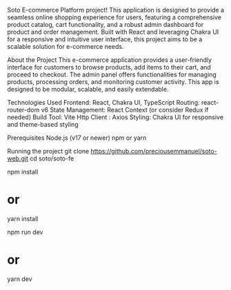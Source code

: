 Soto E-commerce Platform project! This application is designed to provide a seamless online shopping experience for users, featuring a comprehensive product catalog, cart functionality, and a robust admin dashboard for product and order management. Built with React and leveraging Chakra UI for a responsive and intuitive user interface, this project aims to be a scalable solution for e-commerce needs.


About the Project
This e-commerce application provides a user-friendly interface for customers to browse products, add items to their cart, and proceed to checkout. The admin panel offers functionalities for managing products, processing orders, and monitoring customer activity. This app is designed to be modular, scalable, and easily extendable.

Technologies Used
Frontend: React, Chakra UI, TypeScript
Routing: react-router-dom v6
State Management: React Context (or consider Redux if needed)
Build Tool: Vite 
Http Client : Axios
Styling: Chakra UI for responsive and theme-based styling



Prerequisites
Node.js (v17 or newer)
npm or yarn

Running the project
git clone https://github.com/preciousemmanuel/soto-web.git
cd soto/soto-fe

npm install
# or
yarn install


npm run dev
# or
yarn dev

